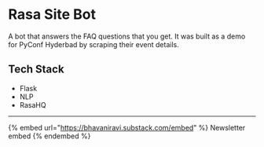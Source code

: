 # Rasa Site Bot

A bot that answers the FAQ questions that you get. It was built as a demo for PyConf Hyderbad by scraping their event details.

## Tech Stack

- Flask
- NLP
- RasaHQ

---

{% embed url="https://bhavaniravi.substack.com/embed" %}
Newsletter embed
{% endembed %}
